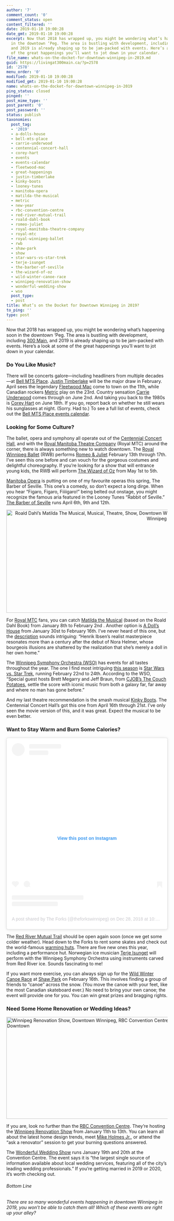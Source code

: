 ```yaml
---
author: '7'
comment_count: '0'
comment_status: open
content_filtered: ''
date: 2019-01-10 19:00:28
date_gmt: 2019-01-10 19:00:28
excerpt: Now that 2018 has wrapped up, you might be wondering what’s happening soon
  in the downtown ‘Peg. The area is bustling with development, including 300 Main,
  and 2019 is already shaping up to be jam-packed with events. Here’s a look at some
  of the great happenings you’ll want to jot down in your calendar.
file_name: whats-on-the-docket-for-downtown-winnipeg-in-2019.md
guid: https://livingat300main.ca/?p=2578
id: '2578'
menu_order: '0'
modified: 2019-01-10 19:00:28
modified_gmt: 2019-01-10 19:00:28
name: whats-on-the-docket-for-downtown-winnipeg-in-2019
ping_status: closed
pinged: ''
post_mime_type: ''
post_parent: '0'
post_password: ''
status: publish
taxonomies:
  post_tag:
  - '2019'
  - a-dolls-house
  - bell-mts-place
  - carrie-underwood
  - centennial-concert-hall
  - corey-hart
  - events
  - events-calendar
  - fleetwood-mac
  - great-happenings
  - justin-timberlake
  - kinky-boots
  - looney-tunes
  - manitoba-opera
  - matilda-the-musical
  - metric
  - new-year
  - rbc-convention-centre
  - red-river-mutual-trail
  - roald-dahl-book
  - romeo-juliet
  - royal-manitoba-theatre-company
  - royal-mtc
  - royal-winnipeg-ballet
  - rwb
  - shaw-park
  - show
  - star-wars-vs-star-trek
  - terje-isunget
  - the-barber-of-seville
  - the-wizard-of-oz
  - wild-winter-canoe-race
  - winnipeg-renovation-show
  - wonderful-wedding-show
  - wso
  post_type:
  - post
title: What’s on the Docket for Downtown Winnipeg in 2019?
to_ping: ''
type: post
---
```

Now that 2018 has wrapped up, you might be wondering what’s happening soon in the downtown ‘Peg. The area is bustling with development, including <a href="https://300main.ca/">300 Main</a>, and 2019 is already shaping up to be jam-packed with events. Here’s a look at some of the great happenings you’ll want to jot down in your calendar.
<h3>Do You Like Music?</h3>
There will be concerts galore—including headliners from multiple decades—at <a href="http://www.bellmtsplace.ca/">Bell MTS Place</a>. <a href="https://tlcketmaster-ca.com/results-ticket?evtid=3802297&amp;event=Justin+Timberlake">Justin Timberlake</a> will be the major draw in February. April sees the legendary <a href="https://tlcketmaster-ca.com/results-ticket?evtid=3824243&amp;event=Fleetwood+Mac">Fleetwood Mac</a> come to town on the 11th, while Canadian rockers <a href="https://tlcketmaster-ca.com/results-ticket?evtid=3823211&amp;event=Metric">Metric</a> play on the 23rd. Country sensation <a href="https://tlcketmaster-ca.com/results-ticket?evtid=3659325&amp;event=Carrie+Underwood%2C+Maddie+and+Tae+%26+Runaway+June">Carrie Underwood</a> comes through on June 2nd. And taking you back to the 1980s is <a href="https://tlcketmaster-ca.com/results-ticket?evtid=3811949&amp;event=Corey+Hart">Corey Hart</a> on June 18th. If you go, report back on whether he still wears his sunglasses at night. (Sorry. Had to.) To see a full list of events, check out the <a href="http://www.bellmtsplace.ca/calendar/">Bell MTS Place events calendar</a>.
<h3>Looking for Some Culture?</h3>
The ballet, opera and symphony all operate out of the <a href="https://centennialconcerthall.com/Online/default.asp">Centennial Concert Hall</a>, and with the <a href="https://royalmtc.ca/">Royal Manitoba Theatre Company</a> (Royal MTC) around the corner, there is always something new to watch downtown. The <a href="https://buy.rwb.org/single/EventListing.aspx">Royal Winnipeg Ballet</a> (RWB) performs <a href="https://www.rwb.org/whats-on/show/romeo-juliet/">Romeo &amp; Juliet</a> February 13th through 17th. I’ve seen this one before and can vouch for the gorgeous costumes and delightful choreography. If you’re looking for a show that will entrance young kids, the RWB will perform <a href="https://www.rwb.org/whats-on/show/the-wizard-of-oz/">The Wizard of Oz</a> from May 1st to 5th.

<a href="https://mbopera.ca/season/the-barber-of-seville/">Manitoba Opera</a> is putting on one of my favourite operas this spring, The Barber of Seville. This one’s a comedy, so don’t expect a long dirge. When you hear “Figaro, Figaro, Fiiiigaro!” being belted out onstage, you might recognize the famous aria featured in the Looney Tunes “Rabbit of Seville.” <a href="https://tickets.mbopera.ca/TheatreManager/1/login?event=281">The Barber of Seville</a> runs April 6th, 9th and 12th.
<p style="text-align: center;"><a href="http://royalmtc.ca/Current-Plays/Roald-Dahls-Matilda-The-Musical.aspx"><img class="alignnone wp-image-2605 size-large" src="https://livingat300main.ca/wp-content/uploads/2019/01/Matilda-webslider-1024x351.jpg" alt="Roald Dahl’s Matilda The Musical, Musical, Theatre, Show, Downtown Winnipeg, Royal Manitoba Theatre Centre (Royal MTC), Downtown Winnipeg" width="940" height="322" /></a></p>
For <a href="https://royalmtc.ca/Tickets.aspx">Royal MTC</a> fans, you can catch <a href="https://royalmtc.ca/Current-Plays/Roald-Dahls-Matilda-The-Musical.aspx">Matilda the Musical</a> (based on the Roald Dahl Book) from January 8th to February 2nd . Another option is <a href="http://royalmtc.ca/Current-Plays/A-Doll-s-House.aspx">A Doll’s House</a> from January 30st to February 16th. I’ve never heard of this one, but the <a href="https://royalmtc.ca/Current-Plays/A-Doll-s-House.aspx">description</a> sounds intriguing: “Henrik Ibsen’s realist masterpiece resonates more than a century after the debut of Nora Helmer, whose bourgeois illusions are shattered by the realization that she’s merely a doll in her own home.”

The <a href="https://wso.ca/">Winnipeg Symphony Orchestra (WSO)</a> has events for all tastes throughout the year. The one I find most intriguing <a href="https://wso.ca/1819season/">this season</a> is <a href="https://wso.ca/star-wars-star-trek/">Star Wars vs. Star Trek</a>, running February 22nd to 24th. According to the WSO, “Special guest hosts Brett Megarry and Jeff Braun, from <a href="https://globalnews.ca/winnipeg/program/couch-potatoes-cjob">CJOB’s The Couch Potatoes</a>, settle the score with iconic music from both a galaxy far, far away and where no man has gone before.”

And my last theatre recommendation is the smash musical <a href="https://centennialconcerthall.com/Online/default.asp?BOparam::WScontent::loadArticle::permalink=KinkyBoots&amp;BOparam::WScontent::loadArticle::context_id=">Kinky Boots</a>. The Centennial Concert Hall’s got this one from April 16th through 21st. I’ve only seen the movie version of this, and it was great. Expect the musical to be even better.
<h3>Want to Stay Warm and Burn Some Calories?</h3>
<center><blockquote class="instagram-media" style="background: #FFF; border: 0; border-radius: 3px; box-shadow: 0 0 1px 0 rgba(0,0,0,0.5),0 1px 10px 0 rgba(0,0,0,0.15); margin: 1px; max-width: 540px; min-width: 326px; padding: 0; width: calc(100% - 2px);" data-instgrm-permalink="https://www.instagram.com/p/Br8PXxYjmJn/?utm_source=ig_embed&amp;utm_medium=loading" data-instgrm-version="12">
<div style="padding: 16px;">
<div style="display: flex; flex-direction: row; align-items: center; text-align: center;">
<div style="background-color: #f4f4f4; border-radius: 50%; flex-grow: 0; height: 40px; margin-right: 14px; width: 40px;"></div>
<div style="display: flex; flex-direction: column; flex-grow: 1; justify-content: center;">
<div style="background-color: #f4f4f4; border-radius: 4px; flex-grow: 0; height: 14px; margin-bottom: 6px; width: 100px;"></div>
<div style="background-color: #f4f4f4; border-radius: 4px; flex-grow: 0; height: 14px; width: 60px;"></div>
</div>
</div>
<div style="padding: 19% 0px; text-align: center;"></div>
<div style="display: block; height: 50px; margin: 0px auto 12px; width: 50px; text-align: center;"></div>
<div style="padding-top: 8px; text-align: center;">
<div style="color: #3897f0; font-family: Arial,sans-serif; font-size: 14px; font-style: normal; font-weight: 550; line-height: 18px;">View this post on Instagram</div>
</div>
<div style="padding: 12.5% 0px; text-align: center;"></div>
<div style="display: flex; flex-direction: row; margin-bottom: 14px; align-items: center; text-align: center;">
<div>
<div style="background-color: #f4f4f4; border-radius: 50%; height: 12.5px; width: 12.5px; transform: translateX(0px) translateY(7px);"></div>
<div style="background-color: #f4f4f4; height: 12.5px; transform: rotate(-45deg) translateX(3px) translateY(1px); width: 12.5px; flex-grow: 0; margin-right: 14px; margin-left: 2px;"></div>
<div style="background-color: #f4f4f4; border-radius: 50%; height: 12.5px; width: 12.5px; transform: translateX(9px) translateY(-18px);"></div>
</div>
<div style="margin-left: 8px;">
<div style="background-color: #f4f4f4; border-radius: 50%; flex-grow: 0; height: 20px; width: 20px;"></div>
<div style="width: 0; height: 0; border-top: 2px solid transparent; border-left: 6px solid #f4f4f4; border-bottom: 2px solid transparent; transform: translateX(16px) translateY(-4px) rotate(30deg);"></div>
</div>
<div style="margin-left: auto;">
<div style="width: 0px; border-top: 8px solid #F4F4F4; border-right: 8px solid transparent; transform: translateY(16px);"></div>
<div style="background-color: #f4f4f4; flex-grow: 0; height: 12px; width: 16px; transform: translateY(-4px);"></div>
<div style="width: 0; height: 0; border-top: 8px solid #F4F4F4; border-left: 8px solid transparent; transform: translateY(-4px) translateX(8px);"></div>
</div>
</div>
<div style="display: flex; flex-direction: column; flex-grow: 1; justify-content: center; margin-bottom: 24px; text-align: center;">
<div style="background-color: #f4f4f4; border-radius: 4px; flex-grow: 0; height: 14px; margin-bottom: 6px; width: 224px;"></div>
<div style="background-color: #f4f4f4; border-radius: 4px; flex-grow: 0; height: 14px; width: 144px;"></div>
</div>
<p style="color: #c9c8cd; font-family: Arial, sans-serif; font-size: 14px; line-height: 17px; margin-bottom: 0px; margin-top: 8px; overflow: hidden; padding: 8px 0px 7px; text-overflow: ellipsis; white-space: nowrap; text-align: center;"><a style="color: #c9c8cd; font-family: Arial,sans-serif; font-size: 14px; font-style: normal; font-weight: normal; line-height: 17px; text-decoration: none;" href="https://www.instagram.com/p/Br8PXxYjmJn/?utm_source=ig_embed&amp;utm_medium=loading" target="_blank" rel="noopener">A post shared by The Forks (@theforkswinnipeg)</a> on <time style="font-family: Arial,sans-serif; font-size: 14px; line-height: 17px;" datetime="2018-12-28T18:34:57+00:00">Dec 28, 2018 at 10:34am PST</time></p>

</div></blockquote></center>
<script async src="//www.instagram.com/embed.js"></script>

The <a href="https://www.theforks.com/events/red-river-mutual-trail">Red River Mutual Trail</a> should be open again soon (once we get some colder weather). Head down to the Forks to rent some skates and check out the world-famous <a href="https://www.warminghuts.com/">warming huts</a>. There are five new ones this year, including a performance hut. Norwegian ice musician <a href="https://wso.ca/blog/wnmf-2019-preview/">Terje Isunget</a> will perform with the Winnipeg Symphony Orchestra using instruments carved from Red River ice. Sounds fascinating to me!

If you want more exercise, you can always sign up for the <a href="https://wildwintercanoerace.com/">Wild Winter Canoe Race</a> at <a href="https://goldeyes.com/shaw-park/a-z-guide/">Shaw Park</a> on February 16th. This involves finding a group of friends to “canoe” across the snow. (You move the canoe with your feet, like the most Canadian skateboard ever.) No need to bring your own canoe; the event will provide one for you. You can win great prizes and bragging rights.
<h3>Need Some Home Renovation or Wedding Ideas?</h3>
<a href="https://winnipegrenovationshow.com/"><img class="size-full wp-image-2606 aligncenter" src="https://livingat300main.ca/wp-content/uploads/2019/01/2019-01-03-16_30_55-wrs19-banner-sponsor.jpg-1024×320.png" alt="Winnipeg Renovation Show, Downtown Winnipeg, RBC Convention Centre, Apartment Living, Downtown Apartments, Downtown Events, Winnipeg Downtown" width="1021" height="318" /></a>

If you are, look no further than the <a href="https://www.wcc.mb.ca/">RBC Convention Centre</a>. They’re hosting the <a href="https://winnipegrenovationshow.com/">Winnipeg Renovation Show</a> from January 11th to 13th. You can learn all about the latest home design trends, meet <a href="https://winnipegrenovationshow.com/show-features/speakers-celebrities">Mike Holmes Jr.</a>, or attend the “ask a renovator” session to get your burning questions answered.

The <a href="http://wonderfulweddingshow.com/">Wonderful Wedding Show</a> runs January 19th and 20th at the Convention Centre. The event says it is “the largest single source of information available about local wedding services, featuring all of the city’s leading wedding professionals.” If you’re getting married in 2019 or 2020, it’s worth checking out.
<h6><em>Bottom Line</em></h6>
<em>There are so many wonderful events happening in downtown Winnipeg in 2019, you won’t be able to catch them all! Which of these events are right up your alley?</em>
